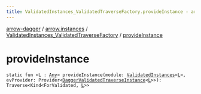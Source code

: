 ```yaml
---
title: ValidatedInstances_ValidatedTraverseFactory.provideInstance - arrow-dagger
---
```


[arrow-dagger](../../index.html) / [arrow.instances](../index.html) / [ValidatedInstances_ValidatedTraverseFactory](index.html) / [provideInstance](./provide-instance.html)

# provideInstance

`static fun <L : `[`Any`](https://kotlinlang.org/api/latest/jvm/stdlib/kotlin/-any/index.html)`> provideInstance(module: `[`ValidatedInstances`](../-validated-instances/index.html)`<`[`L`](provide-instance.html#L)`>, evProvider: Provider<`[`DaggerValidatedTraverseInstance`](../-dagger-validated-traverse-instance/index.html)`<`[`L`](provide-instance.html#L)`>>): Traverse<Kind<ForValidated, `[`L`](provide-instance.html#L)`>>`